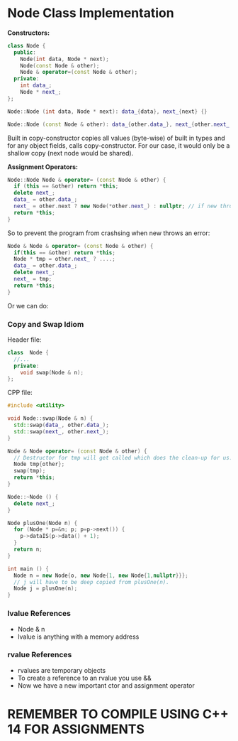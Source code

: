 # Node Class Implementation
**Constructors:**
```cpp
class Node {
  public:
    Node(int data, Node * next);
    Node(const Node & other);
    Node & operator=(const Node & other);
  private:
    int data_;
    Node * next_;
};

Node::Node (int data, Node * next): data_{data}, next_{next} {}

Node::Node (const Node & other): data_{other.data_}, next_{other.next_ ? new Node(*other.next_) : nullptr} {}
```
Built in copy-constructor copies all values (byte-wise) of built in types and for any object fields, calls copy-constructor. For our case, it would only be a shallow copy (next node would be shared).


**Assignment Operators:**
```cpp
Node::Node Node & operator= (const Node & other) {
  if (this == &other) return *this;
  delete next_;
  data_ = other.data_;
  next_ = other.next ? new Node(*other.next_) : nullptr; // if new throws an error here everything goes fucky
  return *this;
}
```
So to prevent the program from crashsing when new throws an error:
```cpp
Node & Node & operator= (const Node & other) {
  if(this == &other) return *this;
  Node * tmp = other.next_ ? ....;
  data_ = other.data_;
  delete next_;
  next_ = tmp;
  return *this;
}
```
Or we can do:
### Copy and Swap Idiom
Header file:
```cpp
class  Node {
  //...
  private:
    void swap(Node & n);
};
```
CPP file:
```cpp
#include <utility>

void Node::swap(Node & n) {
  std::swap(data_, other.data_);
  std::swap(next_, other.next_);
}

Node & Node operator= (const Node & other) {
  // Destructor for tmp will get called which does the clean-up for us.
  Node tmp{other};
  swap(tmp);
  return *this;
}

Node::~Node () {
  delete next_;
}

Node plusOne(Node n) {
  for (Node * p=&n; p; p=p->next()) {
    p->dataIS(p->data() + 1);
  }
  return n;
}

int main () {
  Node n = new Node{o, new Node{1, new Node{1,nullptr}}};
  // j will have to be deep copied from plusOne(n).
  Node j = plusOne(n);
}
```
### lvalue References
- Node & n
- lvalue is anything with a memory address
### rvalue References
- rvalues are temporary objects
- To create a reference to an rvalue you use &&
- Now we have a new important ctor and assignment operator

# REMEMBER TO COMPILE USING C++ 14 FOR ASSIGNMENTS 

